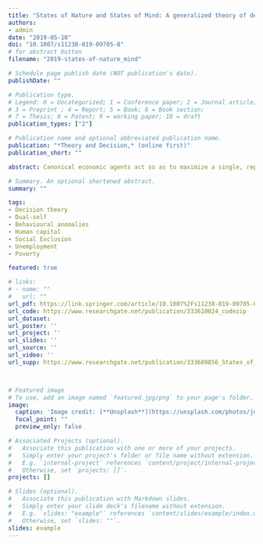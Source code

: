 ```yaml
---
title: "States of Nature and States of Mind: A generalized theory of decision-making"
authors:
- admin
date: "2019-05-10"
doi: "10.1007/s11238-019-09705-8"
# for abstract button
filename: "2019-states-of-nature_mind"

# Schedule page publish date (NOT publication's date).
publishDate: ""

# Publication type.
# Legend: 0 = Uncategorized; 1 = Conference paper; 2 = Journal article;
# 3 = Preprint ; 4 = Report; 5 = Book; 6 = Book section;
# 7 = Thesis; 8 = Patent; 9 = working paper; 10 = draft
publication_types: ["2"]

# Publication name and optional abbreviated publication name.
publication: "*Theory and Decision,* (online first)"
publication_short: ""

abstract: Canonical economic agents act so as to maximize a single, representative, utility function. However, there is accumulating evidence that heterogeneity in thought processes may be an important determinant of individual behavior. This paper investigates the implications of a vector-valued generalization of the Expected Utility paradigm, which permits agents either to deliberate as per Homo economics, or to act impulsively. This generalized decision theory is applied to explain the crowding-out effect, irrational educational investment decisions, persistent social inequalities, the pervasive influence of non-cognitive ability on socio-economic outcomes, and the dynamic relationships between non-cognitive ability, cognitive ability, and behavioral biases. These results suggest that the generalized decision theory warrants further investigation.

# Summary. An optional shortened abstract.
summary: ""

tags:
- Decision theory
- Dual-self
- Behavioural anomalies
- Human capital
- Social Exclusion
- Unemployment
- Poverty

featured: true

# links:
# - name: ""
#   url: ""
url_pdf: https://link.springer.com/article/10.1007%2Fs11238-019-09705-8
url_code: https://www.researchgate.net/publication/333610024_codezip
url_dataset:
url_poster: ''
url_project: ''
url_slides: ''
url_source: ''
url_video: ''
url_supp: https://www.researchgate.net/publication/333609856_States_of_Nature_Mind_supppdf



# Featured image
# To use, add an image named `featured.jpg/png` to your page's folder.
image:
  caption: 'Image credit: [**Unsplash**](https://unsplash.com/photos/jdD8gXaTZsc)'
  focal_point: ""
  preview_only: false

# Associated Projects (optional).
#   Associate this publication with one or more of your projects.
#   Simply enter your project's folder or file name without extension.
#   E.g. `internal-project` references `content/project/internal-project/index.md`.
#   Otherwise, set `projects: []`.
projects: []

# Slides (optional).
#   Associate this publication with Markdown slides.
#   Simply enter your slide deck's filename without extension.
#   E.g. `slides: "example"` references `content/slides/example/index.md`.
#   Otherwise, set `slides: ""`.
slides: example
---
```

